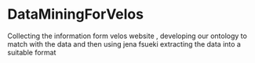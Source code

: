 # DataMiningForVelos
Collecting the information form velos website , developing our ontology to match with the data and then using jena fsueki extracting the data into a suitable format
